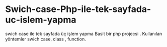 # Swich-case-Php-ile-tek-sayfada-uc-islem-yapma
swich case ile tek sayfada üç işlem yapma 
Basit bir php projecsi . Kullanılan yöntemler swich case, class , function.
